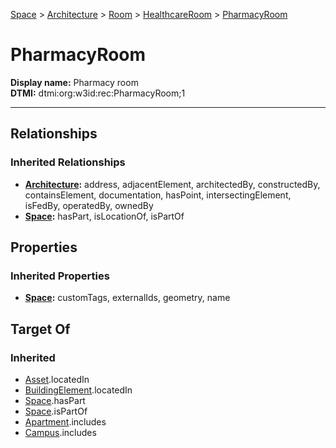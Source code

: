 [Space](../../../Space.md) > [Architecture](../../Architecture.md) > [Room](../Room.md) > [HealthcareRoom](HealthcareRoom.md) > [PharmacyRoom](#)
# PharmacyRoom

**Display name:** Pharmacy room<br />
**DTMI:** dtmi:org:w3id:rec:PharmacyRoom;1

---
## Relationships
### Inherited Relationships
* **[Architecture](../../Architecture.md):** address, adjacentElement, architectedBy, constructedBy, containsElement, documentation, hasPoint, intersectingElement, isFedBy, operatedBy, ownedBy
* **[Space](../../../Space.md):** hasPart, isLocationOf, isPartOf
## Properties
### Inherited Properties
* **[Space](../../../Space.md):** customTags, externalIds, geometry, name
## Target Of
### Inherited
* [Asset](../../../../Asset/Asset.md).locatedIn
* [BuildingElement](../../../../BuildingElement/BuildingElement.md).locatedIn
* [Space](../../../Space.md).hasPart
* [Space](../../../Space.md).isPartOf
* [Apartment](../../../../Collection/SpaceCollection/Apartment.md).includes
* [Campus](../../../../Collection/SpaceCollection/Campus.md).includes
